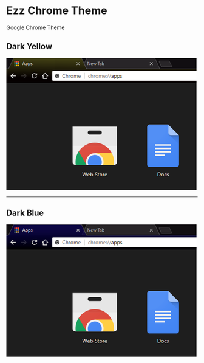 # Ezz Chrome Theme

Google Chrome Theme

## Dark Yellow

![imageY](Store%20Images/ImageY.png)

---

## Dark Blue

![ImageB](Store%20Images/ImageB.png)
